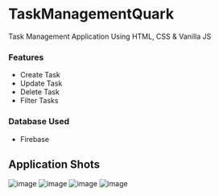 # TaskManagementQuark
Task Management Application Using HTML, CSS &amp; Vanilla JS

### Features
- Create Task
- Update Task
- Delete Task
- Filter Tasks

### Database Used
- Firebase

## Application Shots
![image](https://user-images.githubusercontent.com/86056298/222497322-9c794b53-ede2-4f56-824d-03d9b61bfab1.png)
![image](https://user-images.githubusercontent.com/86056298/222497532-d4ad530f-5356-4686-b9b3-f54b09b6e225.png)
![image](https://user-images.githubusercontent.com/86056298/222497829-806bffd0-1674-47b5-b0f5-3335e213c73d.png)
![image](https://user-images.githubusercontent.com/86056298/222497903-c027a05c-93f8-46ea-847e-4b2a631b03d4.png)
